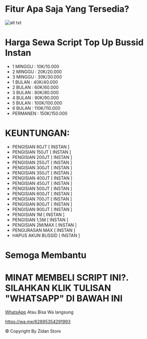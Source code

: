 # Fitur Apa Saja Yang Tersedia?

![alt txt](https://github.com/ZidanStoreOfc/scvip/blob/main/Screenshot_20250218_152317_ZIDAN20%STORE.jpg?raw=true)


# Harga Sewa Script Top Up Bussid Instan
- 1 MINGGU : 10K/10.000
- 2 MINGGU : 20K/20.000
- 3 MINGGU : 30K/30.000
- 1 BULAN : 40K/40.000
- 2 BULAN : 60K/60.000
- 3 BULAN : 80K/80.000
- 4 BULAN : 90K/90.000
- 5 BULAN : 100K/100.000
- 6 BULAN : 110K/110.000
- PERMANEN : 150K/150.000

# KEUNTUNGAN:
- PENGISIAN 60JT [ INSTAN ]
- PENGISIAN 150JT [ INSTAN ]
- PENGISIAN 200JT [ INSTAN ]
- PENGISIAN 250JT [ INSTAN ]
- PENGISIAN 300JT [ INSTAN ]
- PENGISIAN 350JT [ INSTAN ]
- PENGISIAN 400JT [ INSTAN ]
- PENGISIAN 450JT [ INSTAN ]
- PENGISIAN 500JT [ INSTAN ]
- PENGISIAN 600JT [ INSTAN ]
- PENGISIAN 700JT [ INSTAN ]
- PENGISIAN 800JT [ INSTAN ]
- PENGISIAN 900JT [ INSTAN ]
- PENGISIAN 1M [ INSTAN ]
- PENGISIAN 1,5M [ INSTAN ]
- PENGISIAN 2M/MAX [ INSTAN ]
- PENGURASAN MAX [ INSTAN ]
- HAPUS AKUN BUSSID [ INSTAN ]

# Semoga Membantu

# MINAT MEMBELI SCRIPT INI?. SILAHKAN KLIK TULISAN "WHATSAPP" DI BAWAH INI

[WhatsApp](https://wa.me/62895354291993)
Atau Bisa Wa langsung

https://wa.me/62895354291993

© Copyright By Zidan Store
